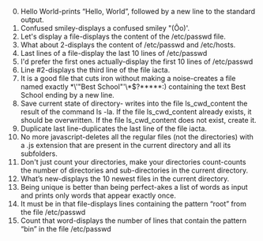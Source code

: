 0. Hello World-prints “Hello, World”, followed by a new line to the standard output.
1. Confused smiley-displays a confused smiley "(Ôo)'.
2. Let's display a file-displays  the content of the /etc/passwd file.
3. What about 2-displays the content of /etc/passwd and /etc/hosts.
4. Last lines of a file-display the last 10 lines of /etc/passwd
5. I'd prefer the first ones actually-display the first 10 lines of /etc/passwd
6. Line #2-displays the third line of the file iacta.
7. It is a good file that cuts iron without making a noise-creates a file named exactly \*\\'"Best School"\'\\*$\?\*\*\*\*\*:) containing the text Best School ending by a new line.
8. Save current state of directory- writes into the file ls_cwd_content the result of the command ls -la. If the file ls_cwd_content already exists, it should be overwritten. If the file ls_cwd_content does not exist, create it.
9. Duplicate last line-duplicates the last line of the file iacta.
10. No more javascript-deletes all the regular files (not the directories) with a .js extension that are present in the current directory and all its subfolders.
11. Don't just count your directories, make your directories count-counts the number of directories and sub-directories in the current directory.
12. What’s new-displays the 10 newest files in the current directory.
13. Being unique is better than being perfect-akes a list of words as input and prints only words that appear exactly once.
14. It must be in that file-displays lines containing the pattern “root” from the file /etc/passwd
15. Count that word-displays the number of lines that contain the pattern “bin” in the file /etc/passwd
